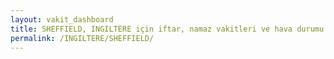 ```yaml
---
layout: vakit_dashboard
title: SHEFFIELD, INGILTERE için iftar, namaz vakitleri ve hava durumu - ilçe/eyalet seç
permalink: /INGILTERE/SHEFFIELD/
---
```


<script type="text/javascript">
  var GLOBAL_COUNTRY = 'INGILTERE';
  var GLOBAL_CITY = 'SHEFFIELD';
  var GLOBAL_STATE = '';
  var lat = 72;
  var lon = 21;
</script>
